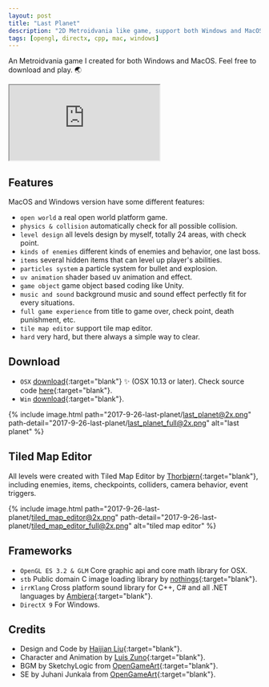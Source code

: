 ```yaml
---
layout: post
title: "Last Planet"
description: "2D Metroidvania like game, support both Windows and MacOS."
tags: [opengl, directx, cpp, mac, windows]
---
```


An Metroidvania game I created for both Windows and MacOS. Feel free to download and play. :earth_asia:

<div class="embed-responsive embed-responsive-16by9">
<iframe src="https://www.youtube.com/embed/qx6eEB96-N0?loop=1&playlist=qx6eEB96-N0&modestbranding=1&autohide=1&showinfo=0&controls=0" allowfullscreen></iframe>
</div>

## Features

MacOS and Windows version have some different features:

- `open world` a real open world platform game.
- `physics & collision` automatically check for all possible collision.
- `level design` all levels design by myself, totally 24 areas, with check point.
- `kinds of enemies` different kinds of enemies and behavior, one last boss.
- `items` several hidden items that can level up player's abilities.
- `particles system` a particle system for bullet and explosion.
- `uv animation` shader based uv animation and effect.
- `game object` game object based coding like Unity.
- `music and sound` background music and sound effect perfectly fit for every situations.
- `full game experience` from title to game over, check point, death punishment, etc.
- `tile map editor` support tile map editor.
- `hard` very hard, but there always a simple way to clear.

## Download

- `OSX` [download](https://drive.google.com/file/d/1BoMI938O3L1ZRnvUED7IXxvYIc6osHxn/view?usp=sharing){:target="blank"} :sparkles:  (OSX 10.13 or later). Check source code [here](https://github.com/haijianliu/vania-opengl-cpp){:target="blank"}.
- `Win` [download](https://drive.google.com/file/d/1quQ_V_do9t3M2WUbaYGuB0SdyehrlhnP/view?usp=sharing){:target="blank"}.

{% include image.html path="2017-9-26-last-planet/last_planet@2x.png" path-detail="2017-9-26-last-planet/last_planet_full@2x.png" alt="last planet" %}

## Tiled Map Editor

All levels were created with Tiled Map Editor by [Thorbjørn](https://thorbjorn.itch.io){:target="blank"}, including enemies, items, checkpoints, colliders, camera behavior, event triggers.

{% include image.html path="2017-9-26-last-planet/tiled_map_editor@2x.png" path-detail="2017-9-26-last-planet/tiled_map_editor_full@2x.png" alt="tiled map editor" %}

## Frameworks

- `OpenGL ES 3.2 & GLM` Core graphic api and core math library for OSX.
- `stb` Public domain C image loading library by [nothings](http://nothings.org){:target="blank"}.
- `irrKlang` Cross platform sound library for C++, C# and all .NET languages by [Ambiera](https://www.ambiera.com/irrklang/){:target="blank"}.
- `DirectX 9` For Windows.

## Credits

- Design and Code by [Haijian Liu](https://haijianliu.github.io){:target="blank"}.
- Character and Animation by [Luis Zuno](http://ansimuz.com){:target="blank"}.
- BGM by SketchyLogic from [OpenGameArt](https://opengameart.org){:target="blank"}.
- SE by Juhani Junkala from [OpenGameArt](https://opengameart.org){:target="blank"}.
